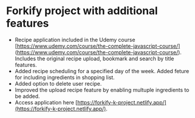 # Forkify project with additional features

- Recipe application included in the Udemy course [https://www.udemy.com/course/the-complete-javascript-course/] (https://www.udemy.com/course/the-complete-javascript-course/). Includes the original recipe upload, bookmark and search by title features.
- Added recipe scheduling for a specified day of the week. Added feture for including ingredients in shopping list.
- Added option to delete user recipe.
- Improved the upload recipe feature by enabling multuple ingredients to be added.
- Access application here [https://forkify-k-project.netlify.app/](https://forkify-k-project.netlify.app/).
